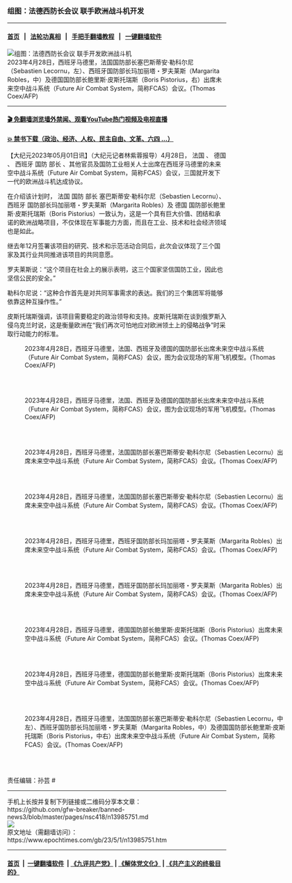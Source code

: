 ### 组图：法德西防长会议 联手欧洲战斗机开发
------------------------

#### [首页](https://github.com/gfw-breaker/banned-news3/blob/master/README.md) &nbsp;&nbsp;|&nbsp;&nbsp; [法轮功真相](https://github.com/begood0513/basic/blob/master/README.md)  &nbsp;&nbsp;|&nbsp;&nbsp; [手把手翻墙教程](https://github.com/gfw-breaker/guides/wiki)  &nbsp;&nbsp;|&nbsp;&nbsp; [一键翻墙软件](https://github.com/gfw-breaker/nogfw/blob/master/README.md)  



<div><img alt="组图：法德西防长会议 联手开发欧洲战斗机" class="attachment-djy_600_400 size-djy_600_400 wp-post-image" src="https://i.epochtimes.com/assets/uploads/2023/05/id13985756-000_33E24VU-600x400.jpg"/>
<div class="caption">
 2023年4月28日，西班牙马德里，法国国防部长塞巴斯蒂安‧勒科尔尼（Sebastien Lecornu，左）、西班牙国防部长玛加丽塔・罗夫莱斯（Margarita Robles，中）及德国国防部长鲍里斯‧皮斯托瑞斯（Boris Pistorius，右）出席未来空中战斗系统（Future Air Combat System，简称FCAS）会议。(Thomas Coex/AFP)
</div></div><hr/>

#### [ 🎬  免翻墙浏览墙外禁闻、观看YouTube热门视频及电视直播](https://github.com/gfw-breaker/HelloWorld)

#### [ 💥  禁书下载（政治、经济、人权、民主自由、文革、六四 ...）](https://github.com/gfw-breaker/books/blob/master/README.md)

<div><p>
 【大纪元2023年05月01日讯】（大纪元记者林紫蓉报导）4月28日，
 <ok href="https://www.epochtimes.com/gb/tag/%E6%B3%95%E5%9B%BD.html">
  法国
 </ok>
 、
 <ok href="https://www.epochtimes.com/gb/tag/%E5%BE%B7%E5%9B%BD.html">
  德国
 </ok>
 、
 <ok href="https://www.epochtimes.com/gb/tag/%E8%A5%BF%E7%8F%AD%E7%89%99.html">
  西班牙
 </ok>
 <ok href="https://www.epochtimes.com/gb/tag/%E5%9B%BD%E9%98%B2.html">
  国防
 </ok>
 <ok href="https://www.epochtimes.com/gb/tag/%E9%83%A8%E9%95%BF.html">
  部长
 </ok>
 、其他官员及国防工业相关人士出席在西班牙马德里的未来空中战斗系统（Future Air Combat System，简称FCAS）会议，三国就开发下一代的欧洲战斗机达成协议。
</p>
<p>
 在介绍该计划时，
 <ok href="https://www.epochtimes.com/gb/tag/%E6%B3%95%E5%9B%BD.html">
  法国
 </ok>
 <ok href="https://www.epochtimes.com/gb/tag/%E5%9B%BD%E9%98%B2.html">
  国防
 </ok>
 <ok href="https://www.epochtimes.com/gb/tag/%E9%83%A8%E9%95%BF.html">
  部长
 </ok>
 塞巴斯蒂安‧勒科尔尼（Sebastien Lecornu）、
 <ok href="https://www.epochtimes.com/gb/tag/%E8%A5%BF%E7%8F%AD%E7%89%99.html">
  西班牙
 </ok>
 国防部长玛加丽塔・罗夫莱斯（Margarita Robles）及
 <ok href="https://www.epochtimes.com/gb/tag/%E5%BE%B7%E5%9B%BD.html">
  德国
 </ok>
 国防部长鲍里斯‧皮斯托瑞斯（Boris Pistorius）一致认为，这是一个具有巨大价值、团结和承诺的欧洲战略项目，不仅体现在军事能力方面，而且在工业、技术和社会经济领域也是如此。
</p>
<p>
 继去年12月签署该项目的研究、技术和示范活动合同后，此次会议体现了三个国家及其行业共同推进该项目的共同意愿。
</p>
<p>
 罗夫莱斯说：“这个项目在社会上的展示表明，这三个国家坚信国防工业，因此也坚信公民的安全。”
</p>
<p>
 勒科尔尼说：“这种合作首先是对共同军事需求的表达。我们的三个集团军将能够依靠这种互操作性。”
</p>
<p>
 皮斯托瑞斯强调，该项目需要稳定的政治领导和支持。皮斯托瑞斯在谈到俄罗斯入侵乌克兰时说，这是衡量欧洲在“我们再次可怕地应对欧洲领土上的侵略战争”时采取行动能力的标准。
</p>
<figure aria-describedby="caption-attachment-13985758" class="wp-caption aligncenter" id="attachment_13985758" style="width: 600px">
 <ok href="https://i.epochtimes.com/assets/uploads/2023/05/id13985758-000_33E24XN.jpg" target="_blank">
  <img alt="" class="size-large wp-image-13985758" src="https://i.epochtimes.com/assets/uploads/2023/05/id13985758-000_33E24XN-600x372.jpg"/>
 </ok>
 <br/><figcaption class="wp-caption-text" id="caption-attachment-13985758">
  2023年4月28日，西班牙马德里，法国、西班牙及德国的国防部长出席未来空中战斗系统（Future Air Combat System，简称FCAS）会议，图为会议现场的军用飞机模型。(Thomas Coex/AFP)
 </figcaption><br/>
</figure><br/>
<figure aria-describedby="caption-attachment-13985759" class="wp-caption aligncenter" id="attachment_13985759" style="width: 600px">
 <ok href="https://i.epochtimes.com/assets/uploads/2023/05/id13985759-000_33E24XZ.jpg" target="_blank">
  <img alt="" class="size-large wp-image-13985759" src="https://i.epochtimes.com/assets/uploads/2023/05/id13985759-000_33E24XZ-600x401.jpg"/>
 </ok>
 <br/><figcaption class="wp-caption-text" id="caption-attachment-13985759">
  2023年4月28日，西班牙马德里，法国、西班牙及德国的国防部长出席未来空中战斗系统（Future Air Combat System，简称FCAS）会议，图为会议现场的军用飞机模型。(Thomas Coex/AFP)
 </figcaption><br/>
</figure><br/>
<figure aria-describedby="caption-attachment-13985761" class="wp-caption aligncenter" id="attachment_13985761" style="width: 600px">
 <ok href="https://i.epochtimes.com/assets/uploads/2023/05/id13985761-000_33E24YU.jpg" target="_blank">
  <img alt="" class="size-large wp-image-13985761" src="https://i.epochtimes.com/assets/uploads/2023/05/id13985761-000_33E24YU-600x396.jpg"/>
 </ok>
 <br/><figcaption class="wp-caption-text" id="caption-attachment-13985761">
  2023年4月28日，西班牙马德里，法国国防部长塞巴斯蒂安‧勒科尔尼（Sebastien Lecornu）出席未来空中战斗系统（Future Air Combat System，简称FCAS）会议。(Thomas Coex/AFP)
 </figcaption><br/>
</figure><br/>
<figure aria-describedby="caption-attachment-13985760" class="wp-caption aligncenter" id="attachment_13985760" style="width: 600px">
 <ok href="https://i.epochtimes.com/assets/uploads/2023/05/id13985760-000_33E24YG.jpg" target="_blank">
  <img alt="" class="size-large wp-image-13985760" src="https://i.epochtimes.com/assets/uploads/2023/05/id13985760-000_33E24YG-600x376.jpg"/>
 </ok>
 <br/><figcaption class="wp-caption-text" id="caption-attachment-13985760">
  2023年4月28日，西班牙马德里，法国国防部长塞巴斯蒂安‧勒科尔尼（Sebastien Lecornu）出席未来空中战斗系统（Future Air Combat System，简称FCAS）会议。(Thomas Coex/AFP)
 </figcaption><br/>
</figure><br/>
<figure aria-describedby="caption-attachment-13985762" class="wp-caption aligncenter" id="attachment_13985762" style="width: 600px">
 <ok href="https://i.epochtimes.com/assets/uploads/2023/05/id13985762-000_33E24ZQ.jpg" target="_blank">
  <img alt="" class="size-large wp-image-13985762" src="https://i.epochtimes.com/assets/uploads/2023/05/id13985762-000_33E24ZQ-600x386.jpg"/>
 </ok>
 <br/><figcaption class="wp-caption-text" id="caption-attachment-13985762">
  2023年4月28日，西班牙马德里，西班牙国防部长玛加丽塔・罗夫莱斯（Margarita Robles）出席未来空中战斗系统（Future Air Combat System，简称FCAS）会议。(Thomas Coex/AFP)
 </figcaption><br/>
</figure><br/>
<figure aria-describedby="caption-attachment-13985757" class="wp-caption aligncenter" id="attachment_13985757" style="width: 600px">
 <ok href="https://i.epochtimes.com/assets/uploads/2023/05/id13985757-000_33E24V8.jpg" target="_blank">
  <img alt="" class="size-large wp-image-13985757" src="https://i.epochtimes.com/assets/uploads/2023/05/id13985757-000_33E24V8-600x417.jpg"/>
 </ok>
 <br/><figcaption class="wp-caption-text" id="caption-attachment-13985757">
  2023年4月28日，西班牙马德里，西班牙国防部长玛加丽塔・罗夫莱斯（Margarita Robles）出席未来空中战斗系统（Future Air Combat System，简称FCAS）会议。(Thomas Coex/AFP)
 </figcaption><br/>
</figure><br/>
<figure aria-describedby="caption-attachment-13985765" class="wp-caption aligncenter" id="attachment_13985765" style="width: 600px">
 <ok href="https://i.epochtimes.com/assets/uploads/2023/05/id13985765-000_33E268D.jpg" target="_blank">
  <img alt="" class="size-large wp-image-13985765" src="https://i.epochtimes.com/assets/uploads/2023/05/id13985765-000_33E268D-600x389.jpg"/>
 </ok>
 <br/><figcaption class="wp-caption-text" id="caption-attachment-13985765">
  2023年4月28日，西班牙马德里，德国国防部长鲍里斯‧皮斯托瑞斯（Boris Pistorius）出席未来空中战斗系统（Future Air Combat System，简称FCAS）会议。(Thomas Coex/AFP)
 </figcaption><br/>
</figure><br/>
<figure aria-describedby="caption-attachment-13985764" class="wp-caption aligncenter" id="attachment_13985764" style="width: 600px">
 <ok href="https://i.epochtimes.com/assets/uploads/2023/05/id13985764-000_33E267R.jpg" target="_blank">
  <img alt="" class="size-large wp-image-13985764" src="https://i.epochtimes.com/assets/uploads/2023/05/id13985764-000_33E267R-600x383.jpg"/>
 </ok>
 <br/><figcaption class="wp-caption-text" id="caption-attachment-13985764">
  2023年4月28日，西班牙马德里，德国国防部长鲍里斯‧皮斯托瑞斯（Boris Pistorius）出席未来空中战斗系统（Future Air Combat System，简称FCAS）会议。(Thomas Coex/AFP)
 </figcaption><br/>
</figure><br/>
<figure aria-describedby="caption-attachment-13985763" class="wp-caption aligncenter" id="attachment_13985763" style="width: 600px">
 <ok href="https://i.epochtimes.com/assets/uploads/2023/05/id13985763-000_33E26Y2.jpg" target="_blank">
  <img alt="" class="size-large wp-image-13985763" src="https://i.epochtimes.com/assets/uploads/2023/05/id13985763-000_33E26Y2-600x361.jpg"/>
 </ok>
 <br/><figcaption class="wp-caption-text" id="caption-attachment-13985763">
  2023年4月28日，西班牙马德里，法国国防部长塞巴斯蒂安‧勒科尔尼（Sebastien Lecornu，中左）、西班牙国防部长玛加丽塔・罗夫莱斯（Margarita Robles，中）及德国国防部长鲍里斯‧皮斯托瑞斯（Boris Pistorius，中右）出席未来空中战斗系统（Future Air Combat System，简称FCAS）会议。(Thomas Coex/AFP)
 </figcaption><br/>
</figure><br/>
<p>
 责任编辑：孙芸 #
</p>
</div>
<hr/>
手机上长按并复制下列链接或二维码分享本文章：<br/>
https://github.com/gfw-breaker/banned-news3/blob/master/pages/nsc418/n13985751.md <br/>
<a href='https://github.com/gfw-breaker/banned-news3/blob/master/pages/nsc418/n13985751.md'><img src='https://github.com/gfw-breaker/banned-news3/blob/master/pages/nsc418/n13985751.md.png'/></a> <br/>
原文地址（需翻墙访问）：https://www.epochtimes.com/gb/23/5/1/n13985751.htm


------------------------
#### [首页](https://github.com/gfw-breaker/banned-news3/blob/master/README.md) &nbsp;|&nbsp; [一键翻墙软件](https://github.com/gfw-breaker/nogfw/blob/master/README.md) &nbsp;| [《九评共产党》](https://github.com/gfw-breaker/9ping.md/blob/master/README.md#九评之一评共产党是什么) | [《解体党文化》](https://github.com/gfw-breaker/jtdwh.md/blob/master/README.md) | [《共产主义的终极目的》](https://github.com/gfw-breaker/gczydzjmd.md/blob/master/README.md)


<img src='http://gfw-breaker.win/banned-news3/pages/nsc418/n13985751.md' width='0px' height='0px'/>